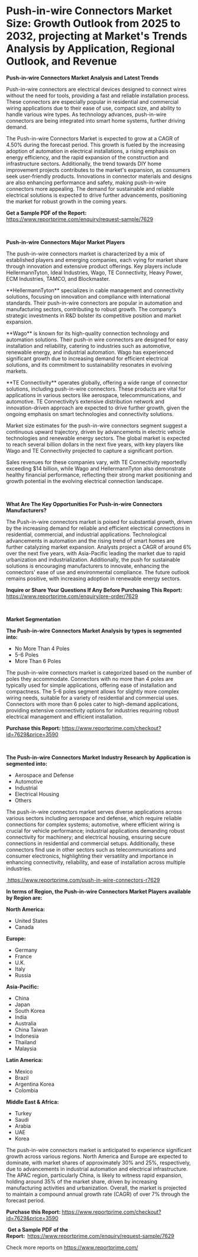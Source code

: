 <p><h1>Push-in-wire Connectors Market Size: Growth Outlook from 2025 to 2032, projecting at Market's Trends Analysis by Application, Regional Outlook, and Revenue</h1></p><p><strong>Push-in-wire Connectors Market Analysis and Latest Trends</strong></p>
<p><p>Push-in-wire connectors are electrical devices designed to connect wires without the need for tools, providing a fast and reliable installation process. These connectors are especially popular in residential and commercial wiring applications due to their ease of use, compact size, and ability to handle various wire types. As technology advances, push-in-wire connectors are being integrated into smart home systems, further driving demand.</p><p>The Push-in-wire Connectors Market is expected to grow at a CAGR of 4.50% during the forecast period. This growth is fueled by the increasing adoption of automation in electrical installations, a rising emphasis on energy efficiency, and the rapid expansion of the construction and infrastructure sectors. Additionally, the trend towards DIY home improvement projects contributes to the market's expansion, as consumers seek user-friendly products. Innovations in connector materials and designs are also enhancing performance and safety, making push-in-wire connectors more appealing. The demand for sustainable and reliable electrical solutions is expected to drive further advancements, positioning the market for robust growth in the coming years.</p></p>
<p><strong>Get a Sample PDF of the Report:&nbsp;</strong> <a href="https://www.reportprime.com/enquiry/request-sample/7629?utm_campaign=2271&utm_medium=2&utm_source=Github&utm_content=ia&utm_term=19032025&utm_id=push-in-wire-connectors">https://www.reportprime.com/enquiry/request-sample/7629</a></p>
<p>&nbsp;</p>
<p><strong>Push-in-wire Connectors Major Market Players</strong></p>
<p><p>The push-in-wire connectors market is characterized by a mix of established players and emerging companies, each vying for market share through innovation and extensive product offerings. Key players include HellermannTyton, Ideal Industries, Wago, TE Connectivity, Heavy Power, ECM Industries, TAMCO, and Blockmaster.</p><p>**HellermannTyton** specializes in cable management and connectivity solutions, focusing on innovation and compliance with international standards. Their push-in-wire connectors are popular in automation and manufacturing sectors, contributing to robust growth. The company's strategic investments in R&D bolster its competitive position and market expansion.</p><p>**Wago** is known for its high-quality connection technology and automation solutions. Their push-in wire connectors are designed for easy installation and reliability, catering to industries such as automotive, renewable energy, and industrial automation. Wago has experienced significant growth due to increasing demand for efficient electrical solutions, and its commitment to sustainability resonates in evolving markets.</p><p>**TE Connectivity** operates globally, offering a wide range of connector solutions, including push-in-wire connectors. These products are vital for applications in various sectors like aerospace, telecommunications, and automotive. TE Connectivity’s extensive distribution network and innovation-driven approach are expected to drive further growth, given the ongoing emphasis on smart technologies and connectivity solutions.</p><p>Market size estimates for the push-in-wire connectors segment suggest a continuous upward trajectory, driven by advancements in electric vehicle technologies and renewable energy sectors. The global market is expected to reach several billion dollars in the next five years, with key players like Wago and TE Connectivity projected to capture a significant portion.</p><p>Sales revenues for these companies vary, with TE Connectivity reportedly exceeding $14 billion, while Wago and HellermannTyton also demonstrate healthy financial performance, reflecting their strong market positioning and growth potential in the evolving electrical connection landscape.</p></p>
<p>&nbsp;</p>
<p><strong>What Are The Key Opportunities For Push-in-wire Connectors Manufacturers?</strong></p>
<p><p>The Push-in-wire connectors market is poised for substantial growth, driven by the increasing demand for reliable and efficient electrical connections in residential, commercial, and industrial applications. Technological advancements in automation and the rising trend of smart homes are further catalyzing market expansion. Analysts project a CAGR of around 6% over the next five years, with Asia-Pacific leading the market due to rapid urbanization and industrialization. Additionally, the push for sustainable solutions is encouraging manufacturers to innovate, enhancing the connectors' ease of use and environmental compliance. The future outlook remains positive, with increasing adoption in renewable energy sectors.</p></p>
<p><strong>Inquire or Share Your Questions If Any Before Purchasing This Report:</strong> <a href="https://www.reportprime.com/enquiry/pre-order/7629?utm_campaign=2271&utm_medium=2&utm_source=Github&utm_content=ia&utm_term=19032025&utm_id=push-in-wire-connectors">https://www.reportprime.com/enquiry/pre-order/7629</a></p>
<p>&nbsp;</p>
<p><strong>Market Segmentation</strong></p>
<p><strong>The Push-in-wire Connectors Market Analysis by types is segmented into:</strong></p>
<p><ul><li>No More Than 4 Poles</li><li>5-6 Poles</li><li>More Than 6 Poles</li></ul></p>
<p><p>The push-in-wire connectors market is categorized based on the number of poles they accommodate. Connectors with no more than 4 poles are typically used for simple applications, offering ease of installation and compactness. The 5-6 poles segment allows for slightly more complex wiring needs, suitable for a variety of residential and commercial uses. Connectors with more than 6 poles cater to high-demand applications, providing extensive connectivity options for industries requiring robust electrical management and efficient installation.</p></p>
<p><strong>Purchase this Report:&nbsp;</strong><a href="https://www.reportprime.com/checkout?id=7629&price=3590&utm_campaign=2271&utm_medium=2&utm_source=Github&utm_content=ia&utm_term=19032025&utm_id=push-in-wire-connectors">https://www.reportprime.com/checkout?id=7629&price=3590</a></p>
<p>&nbsp;</p>
<p><strong>The Push-in-wire Connectors Market Industry Research by Application is segmented into:</strong></p>
<p><ul><li>Aerospace and Defense</li><li>Automotive</li><li>Industrial</li><li>Electrical Housing</li><li>Others</li></ul></p>
<p><p>The push-in-wire connectors market serves diverse applications across various sectors including aerospace and defense, which require reliable connections for complex systems; automotive, where efficient wiring is crucial for vehicle performance; industrial applications demanding robust connectivity for machinery; and electrical housing, ensuring secure connections in residential and commercial setups. Additionally, these connectors find use in other sectors such as telecommunications and consumer electronics, highlighting their versatility and importance in enhancing connectivity, reliability, and ease of installation across multiple industries.</p></p>
<p><a href="https://www.reportprime.com/push-in-wire-connectors-r7629?utm_campaign=2271&utm_medium=2&utm_source=Github&utm_content=ia&utm_term=19032025&utm_id=push-in-wire-connectors">&nbsp;https://www.reportprime.com/push-in-wire-connectors-r7629</a></p>
<p><strong>In terms of Region, the Push-in-wire Connectors Market Players available by Region are:</strong></p>
<p>
    <p> <strong> North America: </strong>
        <ul>
            <li>United States</li>
            <li>Canada</li>
        </ul>
        </p> 
    <p> <strong> Europe: </strong>
        <ul>
            <li>Germany</li>
            <li>France</li>
            <li>U.K.</li>
            <li>Italy</li>
            <li>Russia</li>
        </ul>
        </p> 
    <p> <strong> Asia-Pacific: </strong>
        <ul>
            <li>China</li>
            <li>Japan</li>
            <li>South Korea</li>
            <li>India</li>
            <li>Australia</li>
            <li>China Taiwan</li>
            <li>Indonesia</li>
            <li>Thailand</li>
            <li>Malaysia</li>
        </ul>
        </p> 
    <p> <strong> Latin America: </strong>
        <ul>
            <li>Mexico</li>
            <li>Brazil</li>
            <li>Argentina Korea</li>
            <li>Colombia</li>
        </ul>
        </p> 
    <p> <strong> Middle East & Africa: </strong>
        <ul>
            <li>Turkey</li>
            <li>Saudi</li>
            <li>Arabia</li>
            <li>UAE</li>
            <li>Korea</li>
        </ul>
    </p>
    </p>
<p><p>The push-in-wire connectors market is anticipated to experience significant growth across various regions. North America and Europe are expected to dominate, with market shares of approximately 30% and 25%, respectively, due to advancements in industrial automation and electrical infrastructure. The APAC region, particularly China, is likely to witness rapid expansion, holding around 35% of the market share, driven by increasing manufacturing activities and urbanization. Overall, the market is projected to maintain a compound annual growth rate (CAGR) of over 7% through the forecast period.</p></p>
<p><strong>Purchase this Report: </strong><a href="https://www.reportprime.com/checkout?id=7629&price=3590&utm_campaign=2271&utm_medium=2&utm_source=Github&utm_content=ia&utm_term=19032025&utm_id=push-in-wire-connectors">https://www.reportprime.com/checkout?id=7629&price=3590</a></p>
<p>&nbsp;<strong>Get a Sample PDF of the Report:&nbsp;&nbsp;</strong><a href="https://www.reportprime.com/enquiry/request-sample/7629?utm_campaign=2271&utm_medium=2&utm_source=Github&utm_content=ia&utm_term=19032025&utm_id=push-in-wire-connectors">https://www.reportprime.com/enquiry/request-sample/7629</a></p>
<p><strong></strong></p>
<p>Check more reports on <a href="https://www.reportprime.com/?utm_campaign=2271&utm_medium=2&utm_source=Github&utm_content=ia&utm_term=19032025&utm_id=push-in-wire-connectors">https://www.reportprime.com/</a></p>